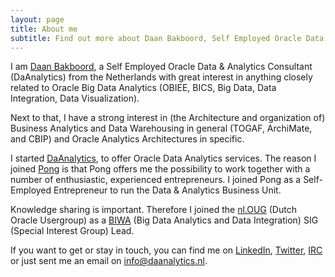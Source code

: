 ```yaml
---
layout: page
title: About me
subtitle: Find out more about Daan Bakboord, Self Employed Oracle Data & Analytics consultant for DaAnalytics & Pong.
---
```

I am [Daan Bakboord](http://www.daanbakboord.com), a Self Employed Oracle Data & Analytics Consultant (DaAnalytics) from the Netherlands with great interest in anything closely related to Oracle Big Data Analytics (OBIEE, BICS, Big Data, Data Integration, Data Visualization).

Next to that, I have a strong interest in (the Architecture and organization of) Business Analytics and Data Warehousing in general (TOGAF, ArchiMate, and CBIP) and Oracle Analytics Architectures in specific. 

I started [DaAnalytics](http://www.daanalytics.nl), to offer Oracle Data Analytics services. The reason I joined [Pong](http://www.pong.nl) is that Pong offers me the possibility to work together with a number of enthusiastic, experienced entrepreneurs. I joined Pong as a Self-Employed Entrepreneur to run the Data & Analytics Business Unit.

Knowledge sharing is important. Therefore I joined the [nl.OUG](http://www.nloug.nl) (Dutch Oracle Usergroup) as a [BIWA](https://www.nloug.nl/sig/biwa/) (Big Data Analytics and Data Integration) SIG (Special Interest Group) Lead.

If you want to get or stay in touch, you can find me on [LinkedIn](https://www.linkedin.com/in/daanbakboord/), [Twitter](https://twitter.com/daanbakboord), [IRC](http://webchat.freenode.net/?channels=%23obihackers&uio=d4) or just sent me an email on <info@daanalytics.nl>.
